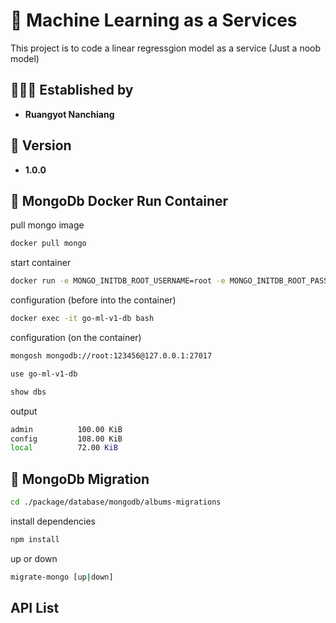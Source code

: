 <h1>🤖 Machine Learning as a Services</h1>
<p>This project is to code a linear regressgion model as a service (Just a noob model)</p>

<h2>🧑🏼‍💻 Established by</h2>
<ul>
    <li><strong>Ruangyot Nanchiang</strong></li>
</ul>

<h2>🚀 Version</h2>
<ul>
    <li><strong>1.0.0</strong></li>
</ul>

<h2>🐳 MongoDb Docker Run Container</h2>

pull mongo image
```bash
docker pull mongo
```
start container
```bash
docker run -e MONGO_INITDB_ROOT_USERNAME=root -e MONGO_INITDB_ROOT_PASSWORD=123456 -p 27017:27017 -v data:/data --name go-ml-v1-db -d mongo:latest
```
configuration (before into the container)
```bash
docker exec -it go-ml-v1-db bash
```
configuration (on the container)
```bash
mongosh mongodb://root:123456@127.0.0.1:27017
```
```bash
use go-ml-v1-db
```
```bash
show dbs
```

output
```bash
admin          100.00 KiB
config         108.00 KiB
local          72.00 KiB
```

<h2>🍃 MongoDb Migration</h2>

```bash
cd ./package/database/mongodb/albums-migrations
```

install dependencies
```bash
npm install
```

up or down
```bash
migrate-mongo [up|down]
```

<h2>API List</h2>